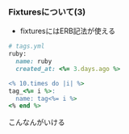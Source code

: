 ### Fixturesについて(3)

* fixturesにはERB記法が使える

```ruby
# tags.yml
ruby:
  name: ruby
  created_at: <%= 3.days.ago %>

<% 10.times do |i| %>
tag_<%= i %>:
  name: tag<%= i %>
<% end %>
```
こんなんがいける
